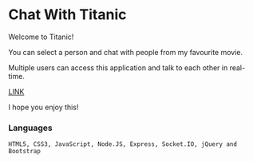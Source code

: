 # Chat With Titanic

Welcome to Titanic!

You can select a person and chat with people from my favourite movie.

Multiple users can access this application and talk to each other in real-time.


<a href="http://64.137.182.170/">LINK</a>


I hope you enjoy this!

### Languages
`HTML5, CSS3, JavaScript, Node.JS, Express, Socket.IO, jQuery and Bootstrap`
